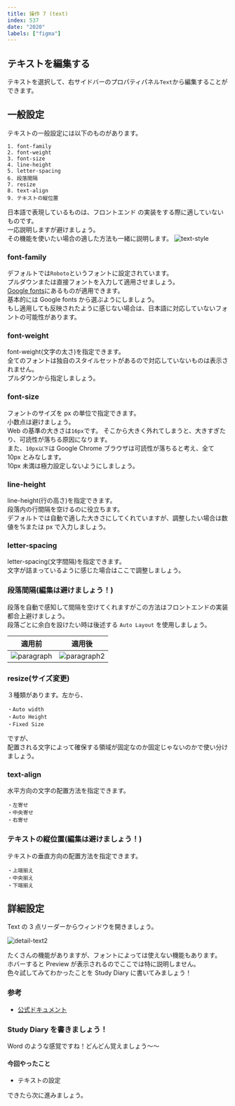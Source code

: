 ```yaml
---
title: 操作 7 (text)
index: 537
date: "2020"
labels: ["figma"]
---
```


## テキストを編集する

テキストを選択して、右サイドバーのプロパティパネル`Text`から編集することができます。

## 一般設定

テキストの一般設定には以下のものがあります。

```
1. font-family
2. font-weight
3. font-size
4. line-height
5. letter-spacing
6. 段落間隔
7. resize
8. text-align
9. テキストの縦位置
```

日本語で表現しているものは、フロントエンド の実装をする際に適していないものです。  
一応説明しますが避けましょう。  
その機能を使いたい場合の適した方法も一緒に説明します。
![text-style](./img/text-style.png)

### font-family

デフォルトでは`Roboto`というフォントに設定されています。  
プルダウンまたは直接フォントを入力して適用させましょう。  
[Google fonts](https://fonts.google.com/)にあるものが適用できます。  
基本的には Google fonts から選ぶようにしましょう。  
もし適用しても反映されたように感じない場合は、日本語に対応していないフォントの可能性があります。

### font-weight

font-weight(文字の太さ)を指定できます。  
全てのフォントは独自のスタイルセットがあるので対応していないものは表示されません。  
プルダウンから指定しましょう。

### font-size

フォントのサイズを px の単位で指定できます。  
小数点は避けましょう。  
Web の基準の大きさは`16px`です。 そこから大きく外れてしまうと、大きすぎたり、可読性が落ちる原因になります。  
また、`10px以下`は Google Chrome ブラウザは可読性が落ちると考え、全て 10px とみなします。  
10px 未満は極力設定しないようにしましょう。

### line-height

line-height(行の高さ)を指定できます。  
段落内の行間隔を空けるのに役立ちます。  
デフォルトでは自動で適した大きさにしてくれていますが、調整したい場合は数値を%または px で入力しましょう。

### letter-spacing

letter-spacing(文字間隔)を指定できます。  
文字が詰まっているように感じた場合はここで調整しましょう。

### 段落間隔(編集は避けましょう！)

段落を自動で感知して間隔を空けてくれますがこの方法はフロントエンドの実装都合上避けましょう。  
段落ごとに余白を設けたい時は後述する `Auto Layout` を使用しましょう。

| 適用前                            | 適用後                               |
| --------------------------------- | ------------------------------------ |
| ![paragraph](./img/paragraph.png) | ![paragraph2](./img/paragraph-2.png) |

### resize(サイズ変更)

３種類があります。左から、

```
・Auto width
・Auto Height
・Fixed Size
```

ですが、  
配置される文字によって確保する領域が固定なのか固定じゃないのかで使い分けましょう。

### text-align

水平方向の文字の配置方法を指定できます。

```
・左寄せ
・中央寄せ
・右寄せ
```

### テキストの縦位置(編集は避けましょう！)

テキストの垂直方向の配置方法を指定できます。

```
・上端揃え
・中央揃え
・下端揃え
```

## 詳細設定

Text の 3 点リーダーからウィンドウを開きましょう。

![detail-text2](./img/detail-text2.png)

たくさんの機能がありますが、フォントによっては使えない機能もあります。  
ホバーすると Preview が表示されるのでここでは特に説明しません。  
色々試してみてわかったことを Study Diary に書いてみましょう！

### 参考

- [公式ドキュメント](https://help.figma.com/hc/en-us/articles/360039956634-Explore-text-properties)

### Study Diary を書きましょう！

Word のような感覚ですね！どんどん覚えましょう〜〜

#### 今回やったこと

- テキストの設定

できたら次に進みましょう。
